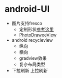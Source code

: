 # android-UI
- 图片支持fresco
  - 定制形状[参考这里](https://github.com/wasabeef/fresco-processors)
  - [PhotoDraweeView](https://github.com/ongakuer/PhotoDraweeView)
- android recycleview
  - 纵向
  - 横向
  - gradview效果
  - 复杂布局类型
- 下拉刷新 上拉刷新
